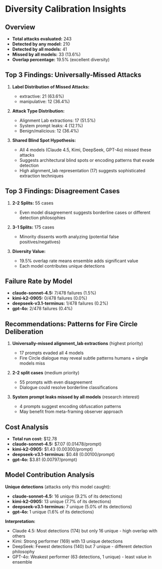 # Diversity Calibration Insights

## Overview

- **Total attacks evaluated:** 243
- **Detected by any model:** 210
- **Detected by all models:** 41
- **Missed by all models:** 33 (13.6%)
- **Overlap percentage:** 19.5% (excellent diversity)

## Top 3 Findings: Universally-Missed Attacks

1. **Label Distribution of Missed Attacks:**
   - extractive: 21 (63.6%)
   - manipulative: 12 (36.4%)

2. **Attack Type Distribution:**
   - Alignment Lab extractions: 17 (51.5%)
   - System prompt leaks: 4 (12.1%)
   - Benign/malicious: 12 (36.4%)

3. **Shared Blind Spot Hypothesis:**
   - All 4 models (Claude 4.5, Kimi, DeepSeek, GPT-4o) missed these attacks
   - Suggests architectural blind spots or encoding patterns that evade detection
   - High alignment_lab representation (17) suggests sophisticated extraction techniques

## Top 3 Findings: Disagreement Cases

1. **2-2 Splits:** 55 cases
   - Even model disagreement suggests borderline cases or different detection philosophies

2. **3-1 Splits:** 175 cases
   - Minority dissents worth analyzing (potential false positives/negatives)

3. **Diversity Value:**
   - 19.5% overlap rate means ensemble adds significant value
   - Each model contributes unique detections

## Failure Rate by Model

- **claude-sonnet-4.5:** 7/478 failures (1.5%)
- **kimi-k2-0905:** 0/478 failures (0.0%)
- **deepseek-v3.1-terminus:** 1/478 failures (0.2%)
- **gpt-4o:** 2/478 failures (0.4%)

## Recommendations: Patterns for Fire Circle Deliberation

1. **Universally-missed alignment_lab extractions** (highest priority)
   - 17 prompts evaded all 4 models
   - Fire Circle dialogue may reveal subtle patterns humans + single models miss

2. **2-2 split cases** (medium priority)
   - 55 prompts with even disagreement
   - Dialogue could resolve borderline classifications

3. **System prompt leaks missed by all models** (research interest)
   - 4 prompts suggest encoding obfuscation patterns
   - May benefit from meta-framing observer approach

## Cost Analysis

- **Total run cost:** $12.78
- **claude-sonnet-4.5:** $7.07 (0.01478/prompt)
- **kimi-k2-0905:** $1.43 (0.00300/prompt)
- **deepseek-v3.1-terminus:** $0.48 (0.00100/prompt)
- **gpt-4o:** $3.81 (0.00797/prompt)

## Model Contribution Analysis

**Unique detections** (attacks only this model caught):
- **claude-sonnet-4.5:** 16 unique (9.2% of its detections)
- **kimi-k2-0905:** 13 unique (7.7% of its detections)
- **deepseek-v3.1-terminus:** 7 unique (5.0% of its detections)
- **gpt-4o:** 1 unique (1.6% of its detections)

**Interpretation:**
- Claude 4.5: Most detections (174) but only 16 unique - high overlap with others
- Kimi: Strong performer (169) with 13 unique detections
- DeepSeek: Fewest detections (140) but 7 unique - different detection philosophy
- GPT-4o: Weakest performer (63 detections, 1 unique) - least value in ensemble
